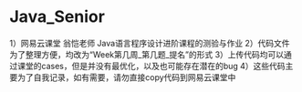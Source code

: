 # Java_Senior
1）网易云课堂 翁恺老师 Java语言程序设计进阶课程的测验与作业
2）代码文件为了整理方便，均改为“Week第几周_第几题_提名”的形式
3）上传代码均可以通过课堂的cases，但是并没有最优化，以及也可能存在潜在的bug
4）这些代码主要为了自我记录，如有需要，请勿直接copy代码到网易云课堂中
